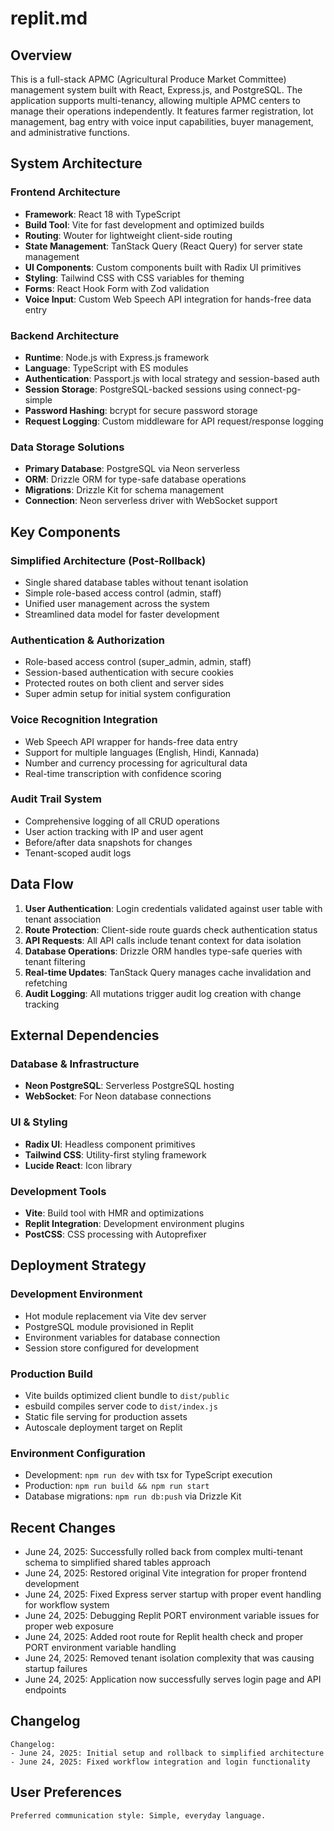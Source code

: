# replit.md

## Overview

This is a full-stack APMC (Agricultural Produce Market Committee) management system built with React, Express.js, and PostgreSQL. The application supports multi-tenancy, allowing multiple APMC centers to manage their operations independently. It features farmer registration, lot management, bag entry with voice input capabilities, buyer management, and administrative functions.

## System Architecture

### Frontend Architecture
- **Framework**: React 18 with TypeScript
- **Build Tool**: Vite for fast development and optimized builds
- **Routing**: Wouter for lightweight client-side routing
- **State Management**: TanStack Query (React Query) for server state management
- **UI Components**: Custom components built with Radix UI primitives
- **Styling**: Tailwind CSS with CSS variables for theming
- **Forms**: React Hook Form with Zod validation
- **Voice Input**: Custom Web Speech API integration for hands-free data entry

### Backend Architecture
- **Runtime**: Node.js with Express.js framework
- **Language**: TypeScript with ES modules
- **Authentication**: Passport.js with local strategy and session-based auth
- **Session Storage**: PostgreSQL-backed sessions using connect-pg-simple
- **Password Hashing**: bcrypt for secure password storage
- **Request Logging**: Custom middleware for API request/response logging

### Data Storage Solutions
- **Primary Database**: PostgreSQL via Neon serverless
- **ORM**: Drizzle ORM for type-safe database operations
- **Migrations**: Drizzle Kit for schema management
- **Connection**: Neon serverless driver with WebSocket support

## Key Components

### Simplified Architecture (Post-Rollback)
- Single shared database tables without tenant isolation
- Simple role-based access control (admin, staff)
- Unified user management across the system
- Streamlined data model for faster development

### Authentication & Authorization
- Role-based access control (super_admin, admin, staff)
- Session-based authentication with secure cookies
- Protected routes on both client and server sides
- Super admin setup for initial system configuration

### Voice Recognition Integration
- Web Speech API wrapper for hands-free data entry
- Support for multiple languages (English, Hindi, Kannada)
- Number and currency processing for agricultural data
- Real-time transcription with confidence scoring

### Audit Trail System
- Comprehensive logging of all CRUD operations
- User action tracking with IP and user agent
- Before/after data snapshots for changes
- Tenant-scoped audit logs

## Data Flow

1. **User Authentication**: Login credentials validated against user table with tenant association
2. **Route Protection**: Client-side route guards check authentication status
3. **API Requests**: All API calls include tenant context for data isolation
4. **Database Operations**: Drizzle ORM handles type-safe queries with tenant filtering
5. **Real-time Updates**: TanStack Query manages cache invalidation and refetching
6. **Audit Logging**: All mutations trigger audit log creation with change tracking

## External Dependencies

### Database & Infrastructure
- **Neon PostgreSQL**: Serverless PostgreSQL hosting
- **WebSocket**: For Neon database connections

### UI & Styling
- **Radix UI**: Headless component primitives
- **Tailwind CSS**: Utility-first styling framework
- **Lucide React**: Icon library

### Development Tools
- **Vite**: Build tool with HMR and optimizations
- **Replit Integration**: Development environment plugins
- **PostCSS**: CSS processing with Autoprefixer

## Deployment Strategy

### Development Environment
- Hot module replacement via Vite dev server
- PostgreSQL module provisioned in Replit
- Environment variables for database connection
- Session store configured for development

### Production Build
- Vite builds optimized client bundle to `dist/public`
- esbuild compiles server code to `dist/index.js`
- Static file serving for production assets
- Autoscale deployment target on Replit

### Environment Configuration
- Development: `npm run dev` with tsx for TypeScript execution
- Production: `npm run build && npm run start`
- Database migrations: `npm run db:push` via Drizzle Kit

## Recent Changes
- June 24, 2025: Successfully rolled back from complex multi-tenant schema to simplified shared tables approach
- June 24, 2025: Restored original Vite integration for proper frontend development
- June 24, 2025: Fixed Express server startup with proper event handling for workflow system
- June 24, 2025: Debugging Replit PORT environment variable issues for proper web exposure
- June 24, 2025: Added root route for Replit health check and proper PORT environment variable handling
- June 24, 2025: Removed tenant isolation complexity that was causing startup failures
- June 24, 2025: Application now successfully serves login page and API endpoints

## Changelog
```
Changelog:
- June 24, 2025: Initial setup and rollback to simplified architecture
- June 24, 2025: Fixed workflow integration and login functionality
```

## User Preferences
```
Preferred communication style: Simple, everyday language.
```